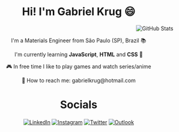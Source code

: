 <h1 align="center"> Hi! I'm Gabriel Krug 😄 </h1>

<div style="display: inline_block">
    <img src="https://github-readme-stats.vercel.app/api?username=gabrielkrug&theme=gotham&count_private=true&show_icons=true" alt="GitHub Stats" align="right"/>
    <br>
    <p align="center">I'm a Materials Engineer from São Paulo (SP), Brazil 📚</p>
    <p align="center">I'm currently learning <strong>JavaScript</strong>, <strong>HTML</strong> and <strong>CSS</strong> 🧠</p>
    <p align="center">🎮 In free time I like to play games and watch series/anime</p>
    <p align="center">📧 How to reach me: gabrielkrug@hotmail.com</p>
    <p align="center">
</div>

<div style="display: inline_block" align="center">
    <h1> Socials </h1>
    <a href="https://www.linkedin.com/in/gabrielkrug/"><img src="https://camo.githubusercontent.com/ccb6ee4275a14aa1c69a8d0848a47cd5d35c1bdb5d15bcf2a7135018d700bd1d/68747470733a2f2f696d672e736869656c64732e696f2f62616467652f2d4c696e6b6564496e2d626c75653f7374796c653d666c61742d737175617265266c6f676f3d4c696e6b6564696e266c6f676f436f6c6f723d7768697465266c696e6b3d68747470733a2f2f7777772e6c696e6b6564696e2e636f6d2f696e2f68656c6c6f776c75616e2f" alt="LinkedIn" align="center"/></a>
    <a href="https://www.instagram.com/gabrielkrug/"><img src="https://camo.githubusercontent.com/a13b29c8c1169549dc33cb693697d9e8638b6e9d4eb4b284405b312e8c78aa04/68747470733a2f2f696d672e736869656c64732e696f2f62616467652f2d496e7374616772616d2d2532336662333935383f7374796c653d666c61742d737175617265266c6162656c436f6c6f723d253233666233393538266c6f676f3d696e7374616772616d266c6f676f436f6c6f723d464646464646266c696e6b3d68747470733a2f2f7777772e696e7374616772616d2e636f6d2f68656c6c6f776c75616e2f" alt="Instagram" align="center"/></a>
    <a href="https://twitter.com/gabrielkrug"><img src="https://camo.githubusercontent.com/bcc2db68ba8936282a6325a4b4c6a37cfca8a375cd5235642dd9cea7adca6411/68747470733a2f2f696d672e736869656c64732e696f2f62616467652f2d547769747465722d3163613066313f7374796c653d666c61742d737175617265266c6162656c436f6c6f723d316361306631266c6f676f3d74776974746572266c6f676f436f6c6f723d7768697465266c696e6b3d68747470733a2f2f747769747465722e636f6d2f68656c6c6f776c75616e" alt="Twitter" align="center"/></a>
    <a href="mailto: gabrielkrug@hotmail.com"><img src="" alt="Outlook" align="center">
</div>
